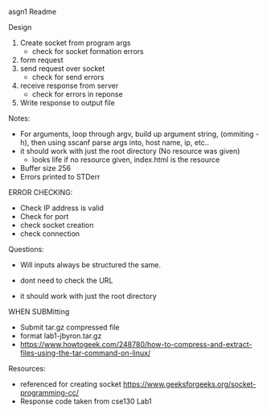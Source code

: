 asgn1 Readme

Design
1. Create socket from program args
    - check for socket formation errors
2. form request
3. send request over socket
    - check for send errors
4. receive response from server
    - check for errors in reponse
5. Write response to output file
 

Notes:
- For arguments, loop through argv, build up argument string, (ommiting -h), then using sscanf parse args into, host name, ip, etc..
- it should work with just the root directory (No resource was given)
    - looks life if no resource given, index.html is the resource
- Buffer size 256
- Errors printed to STDerr

ERROR CHECKING:
- Check IP address is valid
- Check for port
- check socket creation
- check connection 


Questions: 
- Will inputs always be structured the same.
- dont need to check the URL

- it should work with just the root directory

WHEN SUBMitting
- Submit tar.gz compressed file
- format lab1-jbyron.tar.gz
- https://www.howtogeek.com/248780/how-to-compress-and-extract-files-using-the-tar-command-on-linux/

Resources:
- referenced for creating socket https://www.geeksforgeeks.org/socket-programming-cc/
- Response code taken from cse130 Lab1 


